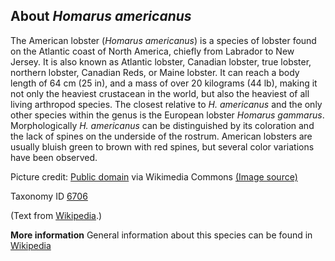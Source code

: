 **About *Homarus americanus***
-------------------------
The American lobster (*Homarus americanus*) is a species of lobster
found on the Atlantic coast of North America, chiefly from Labrador to
New Jersey. It is also known as Atlantic lobster, Canadian lobster,
true lobster, northern lobster, Canadian Reds, or Maine lobster. It
can reach a body length of 64 cm (25 in), and a mass of over 20
kilograms (44 lb), making it not only the heaviest crustacean in the
world, but also the heaviest of all living arthropod species. The
closest relative to *H. americanus* and the only other species within the genus is the European lobster *Homarus gammarus*. Morphologically *H. americanus* can be distinguished by its coloration and the lack of spines on the underside of the rostrum. American lobsters are usually bluish green to brown with red spines, but several color variations have been
observed.


Picture credit: [Public domain](https://commons.wikimedia.org/wiki/Main_Page) via Wikimedia Commons [(Image source)](https://en.wikipedia.org/wiki/File:Lobster.jpg)

Taxonomy ID [6706](https://www.uniprot.org/taxonomy/6706)

(Text from [Wikipedia](https://en.wikipedia.org/).)

**More information**
General information about this species can be found in [Wikipedia](https://en.wikipedia.org/wiki/American_lobster)

